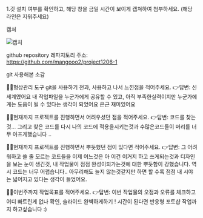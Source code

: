 1.깃 설치 여부를 확인하고, 해당 창을 금일 시간이 보이게 캡쳐하여 첨부하세요. (해당 라인은 지워주세요)

캡처

![캡처](https://user-images.githubusercontent.com/92082963/144801616-96fbf326-8d2d-4fbd-81a2-fe33dcea9da5.PNG)

github repository 레파지토리 주소: https://github.com/mangooo2/project1206-1

git 사용해본 소감

🙋‍♀️형상관리 도구 git을 사용하기 전과, 사용하고 나서 느낀점을 적어주세요. 👉답변: 신세계였어요 내 작업파일을 누군가에게 공유할 수 있고, 아직 부족한실력이지만 누군가에게는 도움이 될 수 있다는 생각이 되었어요 은근 재미있어요

🙋‍♀️현재까지 프로젝트를 진행하면서 어려우셨던 점을 적어주세요. 👉답변: 코드를 찾는것... 그리고 찾은 코드를 다시 나의 코드에 적용을시키는것과 수많은코드들이 머리를 너무 아프게했습니다 ..

🙋‍♀️현재까지 프로젝트를 진행하면서 뿌듯했던 점이 있다면 적어주세요. 👉답변: 그 어려워하고 쓸 줄 모르는 코드들을 이제 어느것은 아 이건 이거지 하고 쓰게되는것과 디자인을 보는 눈이 생긴것, 내 작업물이 점점 완성이되가는것에 대한 뿌듯함이 강했습니다. 역시 코드는 너무 어렵습니다.. 아무리해도 늘지 않는것같지만 하면 할 수록 점점 내 시야는 넓어지고 있다는 생각이 들었어요.

🙋‍♀️이번주까지 작업목표를 적어주세요. 👉답변: 이번 작업물의 오점과 오류를 체크하고 어디 빠트린게 없나 확인, 슬라이드 완벽하게하기 ! 시간이 된다면 반응형 포토샵 작업까지 하고싶습니다 :)
